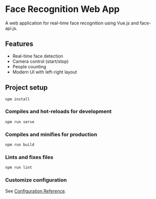 # Face Recognition Web App

A web application for real-time face recognition using Vue.js and face-api.js.

## Features

- Real-time face detection
- Camera control (start/stop)
- People counting
- Modern UI with left-right layout

## Project setup
```
npm install
```

### Compiles and hot-reloads for development
```
npm run serve
```

### Compiles and minifies for production
```
npm run build
```

### Lints and fixes files
```
npm run lint
```

### Customize configuration
See [Configuration Reference](https://cli.vuejs.org/config/). 